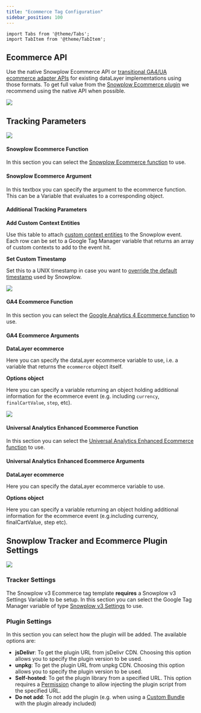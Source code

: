 ```yaml
---
title: "Ecommerce Tag Configuration"
sidebar_position: 100
---
```


```mdx-code-block
import Tabs from '@theme/Tabs';
import TabItem from '@theme/TabItem';
```

## Ecommerce API

Use the native Snowplow Ecommerce API or [transitional GA4/UA ecommerce adapter APIs](/docs/sources/trackers/web-trackers/tracking-events/ecommerce/index.md) for existing dataLayer implementations using those formats. To get full value from the [Snowplow Ecommerce plugin](/docs/sources/trackers/web-trackers/tracking-events/ecommerce/index.md) we recommend using the native API when possible.

![](images/01_ecommerce_api.png)

## Tracking Parameters

<Tabs groupId="ecommerceAPI" queryString>
  <TabItem value="sp" label="Snowplow Ecommerce" default>

![](images/02_sp_tracking_parameters.png)

#### Snowplow Ecommerce Function

In this section you can select the [Snowplow Ecommerce function](/docs/sources/trackers/web-trackers/tracking-events/ecommerce/index.md) to use.

#### Snowplow Ecommerce Argument

In this textbox you can specify the argument to the ecommerce function. This can be a Variable that evaluates to a corresponding object.

#### Additional Tracking Parameters

**Add Custom Context Entities**

Use this table to attach [custom context entities](/docs/sources/trackers/web-trackers/tracking-events/index.md#custom-context) to the Snowplow event. Each row can be set to a Google Tag Manager variable that returns an array of custom contexts to add to the event hit.

**Set Custom Timestamp**

Set this to a UNIX timestamp in case you want to [override the default timestamp](/docs/sources/trackers/web-trackers/tracking-events/index.md#setting-the-true-timestamp) used by Snowplow.

  </TabItem>
  <TabItem value="ga4" label="GA4 Ecommerce">

![](images/02_ga4_tracking_parameters.png)

#### GA4 Ecommerce Function

In this section you can select the [Google Analytics 4 Ecommerce function](/docs/sources/trackers/web-trackers/tracking-events/ecommerce/index.md) to use.

#### GA4 Ecommerce Arguments

**DataLayer ecommerce**

Here you can specify the dataLayer ecommerce variable to use, i.e. a variable that returns the `ecommerce` object itself.

**Options object**

Here you can specify a variable returning an object holding additional information for the ecommerce event (e.g. including `currency`, `finalCartValue`, `step`, etc).

  </TabItem>
  <TabItem value="ua" label="Universal Analytics Enhanced Ecommerce">

![](images/02_ua_tracking_parameters.png)

#### Universal Analytics Enhanced Ecommerce Function

In this section you can select the [Universal Analytics Enhanced Ecommerce function](/docs/sources/trackers/web-trackers/tracking-events/ecommerce/index.md) to use.

#### Universal Analytics Enhanced Ecommerce Arguments

**DataLayer ecommerce**

Here you can specify the dataLayer ecommerce variable to use.

**Options object**

Here you can specify a variable returning an object holding additional information for the ecommerce event (e.g.including currency, finalCartValue, step etc).

  </TabItem>
</Tabs>

## Snowplow Tracker and Ecommerce Plugin Settings

![](images/04_tracker_plugin_settings.png)

### Tracker Settings

The Snowplow v3 Ecommerce tag template **requires** a Snowplow v3 Settings Variable to be setup. In this section you can select the Google Tag Manager variable of type [Snowplow v3 Settings](/docs/sources/trackers/google-tag-manager/previous-versions/v3/v3-settings-variable/index.md) to use.

### Plugin Settings

In this section you can select how the plugin will be added. The available options are:

- **jsDelivr**: To get the plugin URL from jsDelivr CDN. Choosing this option allows you to specify the plugin version to be used.
- **unpkg**: To get the plugin URL from unpkg CDN. Choosing this option allows you to specify the plugin version to be used.
- **Self-hosted**: To get the plugin library from a specified URL. This option requires a [Permission](https://developers.google.com/tag-platform/tag-manager/templates/permissions) change to allow injecting the plugin script from the specified URL.
- **Do not add**: To not add the plugin (e.g. when using a [Custom Bundle](/docs/sources/trackers/web-trackers/plugins/configuring-tracker-plugins/index.md) with the plugin already included)
